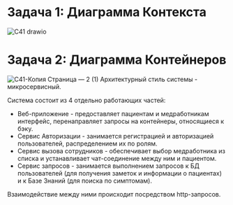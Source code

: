 # Задача 1: Диаграмма Контекста
![С41 drawio](https://github.com/NikitaBushmakin/PAPSWORK/assets/164217929/f6ccc81c-4480-41f4-99ac-17a43f1f898c)
# Задача 2: Диаграмма Контейнеров
![С41-Копия Страница — 2 (1)](https://github.com/NikitaBushmakin/PAPSWORK/assets/164217929/e43c7f84-644b-4ee2-9d9d-0bfad042d121)
Архитектурный стиль системы - микросервисный.

Система состоит из 4 отдельно работающих частей:
- Веб-приложение - предоставляет пациентам и медработникам интерфейс, перенаправляет запросы на контейнеры, относящиеся к бэку.
- Сервис Авторизации - занимается регистрацией и авторизацией пользователей, распределением их по ролям.
- Сервис вызова сотрудников - обеспечивает выбор медработника из списка и устанавливает чат-соединение между ним и пациентом.
- Сервис запросов - занимается выполнением запросов к БД пользователей (для получения заметок и информации о пациентах) и к Базе Знаний (для поиска по симптомам).

Взаимодействие между ними происходит посредством http-запросов.
